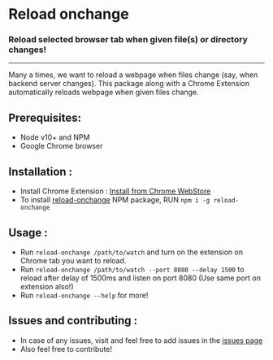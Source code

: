# Reload onchange

### Reload selected browser tab when given file(s) or directory changes!
---
Many a times, we want to reload a webpage when files change (say, when backend server changes). This package along with a Chrome Extension automatically reloads webpage when given files change. 

## Prerequisites:
- Node v10+ and NPM
- Google Chrome browser

## Installation :

- Install Chrome Extension : [Install from Chrome WebStore](https://chrome.google.com/webstore/detail/reload-onchange/ilmckbifpnmmmmjdjodagmhlgmoidgkh) 
- To install [reload-onchange](https://www.npmjs.com/package/reload-onchange) NPM package, RUN `npm i -g reload-onchange`

## Usage :

- Run `reload-onchange /path/to/watch` and turn on the extension on Chrome tab you want to reload.
- Run `reload-onchange /path/to/watch --port 8080 --delay 1500` to reload after delay of 1500ms and listen on port 8080 (Use same port on extension also!)
- Run `reload-onchange --help` for more!

## Issues and contributing :

- In case of any issues, visit and feel free to add issues in the [issues page](https://github.com/pnshiralkar/reload-onchange/issues)
- Also feel free to contribute!

